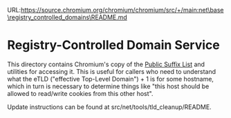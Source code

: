 URL:https://source.chromium.org/chromium/chromium/src/+/main:net\base\registry_controlled_domains\README.md
# Registry-Controlled Domain Service

This directory contains Chromium's copy of the
[Public Suffix List](https://publicsuffix.org/) and utilities for accessing it.
This is useful for callers who need to understand what the eTLD ("effective
Top-Level Domain") + 1 is for some hostname, which in turn is necessary to
determine things like "this host should be allowed to read/write cookies from
this other host".

Update instructions can be found at src/net/tools/tld_cleanup/README.
